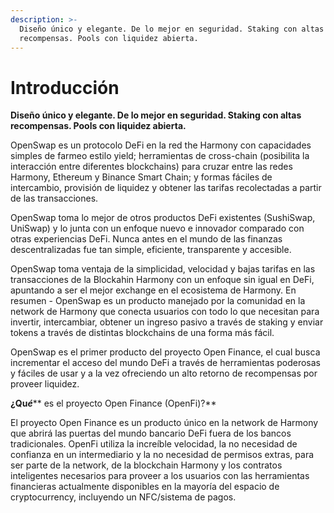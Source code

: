```yaml
---
description: >-
  Diseño único y elegante. De lo mejor en seguridad. Staking con altas
  recompensas. Pools con liquidez abierta.
---
```


# Introducción

**Diseño único y elegante. De lo mejor en seguridad. Staking con altas recompensas. Pools con liquidez abierta.**

OpenSwap es un protocolo DeFi en la red the Harmony con capacidades simples de farmeo estilo yield; herramientas de cross-chain (posibilita la interacción entre diferentes blockchains) para cruzar entre las redes Harmony, Ethereum y Binance Smart Chain; y formas fáciles de intercambio, provisión de liquidez y obtener las tarifas recolectadas a partir de las transacciones.&#x20;

OpenSwap toma lo mejor de otros productos DeFi existentes (SushiSwap, UniSwap) y lo junta con un enfoque nuevo e innovador comparado con otras experiencias DeFi. Nunca antes en el mundo de las finanzas descentralizadas fue tan simple, eficiente, transparente y accesible.&#x20;

OpenSwap toma ventaja de la simplicidad, velocidad y bajas tarifas en las transacciones de la Blockahin Harmony con un enfoque sin igual en DeFi, apuntando a ser el mejor exchange en el ecosistema de Harmony. En resumen - OpenSwap es un producto manejado por la comunidad en la network de Harmony que conecta usuarios con todo lo que necesitan para invertir, intercambiar, obtener un ingreso pasivo a través de staking y enviar tokens a través de distintas blockchains de una forma más fácil.&#x20;

OpenSwap es el primer producto del proyecto Open Finance, el cual busca incrementar el acceso del mundo DeFi a través de herramientas poderosas y fáciles de usar y a la vez ofreciendo un alto retorno de recompensas por proveer liquidez.&#x20;

**¿Qu**_**é**_** es el proyecto Open Finance (OpenFi)?**&#x20;

El proyecto Open Finance es un producto único en la network de Harmony que abrirá las puertas del mundo bancario DeFi fuera de los bancos tradicionales. OpenFi utiliza la increíble velocidad, la no necesidad de confianza en un intermediario y la no necesidad de permisos extras, para ser parte de la network, de la blockchain Harmony y los contratos inteligentes necesarios para proveer a los usuarios con las herramientas financieras actualmente disponibles en la mayoría del espacio de cryptocurrency, incluyendo un NFC/sistema de pagos.
